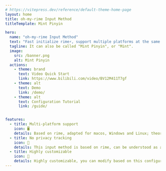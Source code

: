 ```yaml
---
# https://vitepress.dev/reference/default-theme-home-page
layout: home
title: oh-my-rime Input Method
titleTemplate: Mint Pinyin

hero:
  name: "oh-my-rime Input Method"
  text: "Fast initialize rime⚡, support multiple platforms at the same time💻"
  tagline: It can also be called "Mint Pinyin", or "Mint".
  image:
    src: /banner.png
    alt: Mint Pinyin
  actions:
    - theme: brand
      text: Video Quick Start
      link: https://www.bilibili.com/video/BV12M411T7gf
    - theme: alt
      text: Demo
      link: /demo/
    - theme: alt
      text: Configuration Tutorial
      link: /guide/


features:
  - title: Multi-platform support
    icon: 🖥
    details: Based on rime, adapted for macos, Windows and Linux; theoretically supports tongwen (Android), cangjie (iOS)
  - title: No privacy tracking
    icon: 🚫
    details: This input method is based on rime, can be understood as a set of configurations based on the rime framework; there is no network access itself, no privacy disclosure. Of course, the dictionary also needs to be updated manually.
  - title: Highly customizable
    icon: 💐
    details: Highly customizable, you can modify based on this configuration according to your own preferences; but you need to comply with open source agreements
---
```

